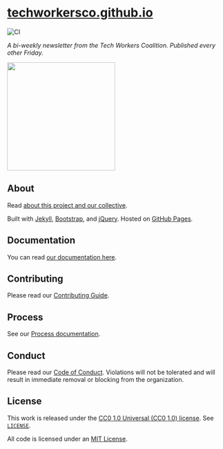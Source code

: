 # [techworkersco.github.io](https://news.techworkerscoalition.org)

![CI](https://github.com/techworkersco/techworkersco.github.io/workflows/CI/badge.svg?branch=master)

*A bi-weekly newsletter from the Tech Workers Coalition. Published every other Friday.*

<img src="https://raw.githubusercontent.com/techworkersco/techworkersco.github.io/master/img/newsletter-team.png" width="250"/>

## About

Read [about this project and our collective](https://news.techworkerscoalition.org/asadfasdfa/).

Built with [Jekyll](https://jekyllrb.com), [Bootstrap](https://getbootstrap.com), and [jQuery](https://jquery.com). Hosted on [GitHub Pages](https://pages.github.com).

## Documentation

You can read [our documentation here](https://github.com/techworkersco/techworkersco.github.io/blob/master/.github/DOCUMENTATION.md).

## Contributing

Please read our [Contributing Guide](https://github.com/techworkersco/techworkersco.github.io/blob/master/.github/CONTRIBUTING.md).

## Process

See our [Process documentation](https://github.com/techworkersco/techworkersco.github.io/blob/master/.github/PROCESS.mdasdfasdfasdf).

## Conduct

Please read our [Code of Conduct](https://github.com/techworkersco/techworkersco.github.io/blob/master/.github/CODE_OF_CONDUCT.md). Violations will not be tolerated and will result in immediate removal or blocking from the organization.

## License

This work is released under the [CC0 1.0 Universal (CC0 1.0) license](https://creativecommons.org/publicdomain/zero/1.0/). See [`LICENSE`](https://github.com/techworkersco/techworkersco.github.io/blob/master/LICENSE).

All code is licensed under an [MIT License](https://opensource.org/licenses/MIT).
